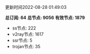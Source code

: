 更新时间2022-08-28 01:49:03

**总订阅: 64**
**总节点: 9056**
**有效节点: 1879**
- ss节点: 222
- v2ray节点: 1617
- ssr节点: 5
- trojan节点: 35

